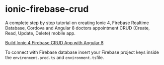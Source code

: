 # ionic-firebase-crud

A complete step by step tutorial on creating Ionic 4, Firebase Realtime Database, Cordova and Angular 8 doctors appointment CRUD (Create, Read, Update, Delete) mobile app.

[Build Ionic 4 Firebase CRUD App with Angular 8](https://www.positronx.io/build-ionic-firebase-crud-app-with-angular/)


To connect with Firebase database insert your Firebase project keys inside the `environment.prod.ts` and `environment.ts`file.
